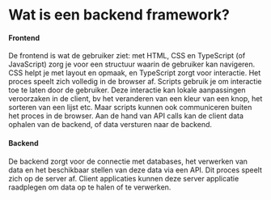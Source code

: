 # Wat is een backend framework?

#### Frontend

De frontend is wat de gebruiker ziet: met HTML, CSS en TypeScript (of JavaScript) zorg je voor een structuur waarin de gebruiker kan navigeren. CSS helpt je met layout en opmaak, en TypeScript zorgt voor interactie. Het proces speelt zich volledig in de browser af. Scripts gebruik je om interactie toe te laten door de gebruiker. Deze interactie kan lokale aanpassingen veroorzaken in de client, bv het veranderen van een kleur van een knop, het sorteren van een lijst etc. Maar scripts kunnen ook communiceren buiten het proces in de browser. Aan de hand van API calls kan de client data ophalen van de backend, of data versturen naar de backend.

#### Backend

De backend zorgt voor de connectie met databases, het verwerken van data en het beschikbaar stellen van deze data via een API. Dit proces speelt zich op de server af. Client applicaties kunnen deze server applicatie raadplegen om data op te halen of te verwerken.

